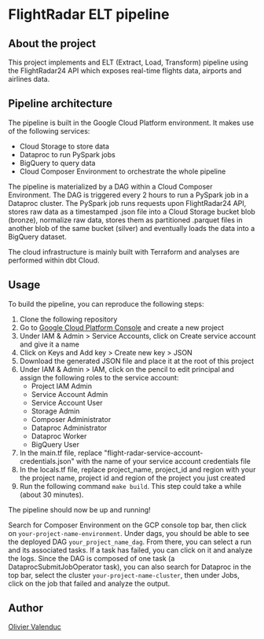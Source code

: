 # FlightRadar ELT pipeline

## About the project

This project implements and ELT (Extract, Load, Transform) pipeline using the FlightRadar24 API which exposes real-time flights data, airports and airlines data.

## Pipeline architecture

The pipeline is built in the Google Cloud Platform environment. It makes use of the following services:
- Cloud Storage to store data
- Dataproc to run PySpark jobs
- BigQuery to query data
- Cloud Composer Environment to orchestrate the whole pipeline

The pipeline is materialized by a DAG within a Cloud Composer Environment. The DAG is triggered every 2 hours to run a PySpark job in a Dataproc cluster. The PySpark job runs requests upon FlightRadar24 API, stores raw data as a timestamped .json file into a Cloud Storage bucket blob (bronze), normalize raw data, stores them as partitioned .parquet files in another blob of the same bucket (silver) and eventually loads the data into a BigQuery dataset.

The cloud infrastructure is mainly built with Terraform and analyses are performed within dbt Cloud.

## Usage

To build the pipeline, you can reproduce the following steps:

1. Clone the following repository
2. Go to [Google Cloud Platform Console](https://console.cloud.google.com/) and create a new project
3. Under IAM & Admin > Service Accounts, click on Create service account and give it a name
4. Click on Keys and Add key > Create new key > JSON
5. Download the generated JSON file and place it at the root of this project
6. Under IAM & Admin > IAM, click on the pencil to edit principal and assign the following roles to the service account:
    - Project IAM Admin
    - Service Account Admin
    - Service Account User
    - Storage Admin
    - Composer Administrator
    - Dataproc Administrator
    - Dataproc Worker
    - BigQuery User
6. In the main.tf file, replace "flight-radar-service-account-credentials.json" with the name of your service account credentials file
7. In the locals.tf file, replace project_name, project_id and region with your the project name, project id and region of the project you just created
8. Run the following command `make build`. This step could take a while (about 30 minutes).

The pipeline should now be up and running! 

Search for Composer Environment on the GCP console top bar, then click on `your-project-name-environment`. Under dags, you should be able to see the deployed DAG `your_project_name_dag`. From there, you can select a run and its associated tasks. If a task has failed, you can click on it and analyze the logs.
Since the DAG is composed of one task (a DataprocSubmitJobOperator task), you can also search for Dataproc in the top bar, select the cluster `your-project-name-cluster`, then under Jobs, click on the job that failed and analyze the output.

## Author

[Olivier Valenduc](https://github.com/oli2v)